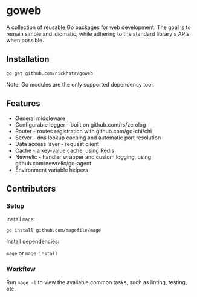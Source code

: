 # goweb
A collection of reusable Go packages for web development. The goal is to remain simple
and idiomatic, while adhering to the standard library's APIs when possible.

## Installation
`go get github.com/nickhstr/goweb`

Note: Go modules are the only supported dependency tool.


## Features
* General middleware
* Configurable logger - built on github.com/rs/zerolog
* Router - routes registration with github.com/go-chi/chi
* Server - dns lookup caching and automatic port resolution
* Data access layer - request client
* Cache - a key-value cache, using Redis
* Newrelic - handler wrapper and custom logging, using github.com/newrelic/go-agent
* Environment variable helpers

## Contributors

### Setup
Install `mage`:

`go install github.com/magefile/mage`

Install dependencies:

`mage` or `mage install`

### Workflow
Run `mage -l` to view the available common tasks, such as linting, testing, etc.
